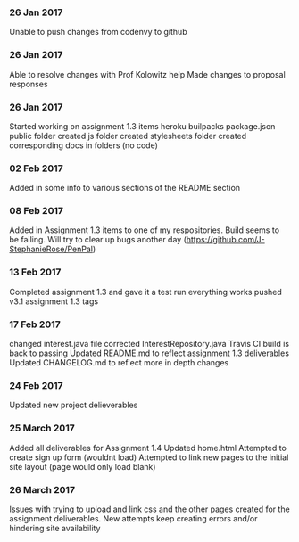 ### 26 Jan 2017
Unable to push changes from codenvy to github

### 26 Jan 2017
Able to resolve changes with Prof Kolowitz help
Made changes to proposal responses

### 26 Jan 2017
Started working on assignment 1.3 items
heroku builpacks
package.json
public folder created
js folder created
stylesheets folder created
corresponding docs in folders (no code)

### 02 Feb 2017
Added in some info to various sections of the README section

### 08 Feb 2017
Added in Assignment 1.3 items to one of my respositories. Build seems to be failing. Will try to clear up bugs another day (https://github.com/J-StephanieRose/PenPal)

### 13 Feb 2017
Completed assignment 1.3 and gave it a test run
everything works
pushed v3.1 assignment 1.3 tags

### 17 Feb 2017
changed interest.java file
corrected InterestRepository.java
Travis CI build is back to passing
Updated README.md to reflect assignment 1.3 deliverables
Updated CHANGELOG.md to reflect more in depth changes

### 24 Feb 2017
Updated new project delieverables 

### 25 March 2017
Added all deliverables for Assignment 1.4
Updated home.html 
Attempted to create sign up form (wouldnt load)
Attempted to link new pages to the initial site layout (page would only load blank)

### 26 March 2017
Issues with trying to upload and link css and the other pages created for the assignment deliverables.
New attempts keep creating errors and/or hindering site availability
